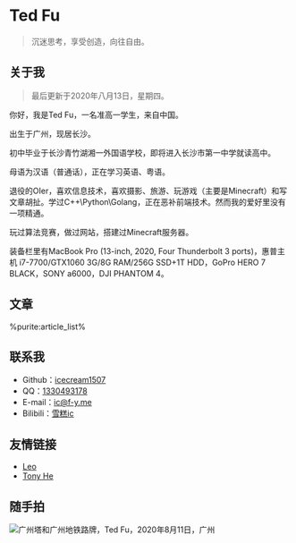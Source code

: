 # Ted Fu

> 沉迷思考，享受创造，向往自由。

## 关于我

> 最后更新于2020年八月13日，星期四。

你好，我是Ted Fu，一名准高一学生，来自中国。

出生于广州，现居长沙。

初中毕业于长沙青竹湖湘一外国语学校，即将进入长沙市第一中学就读高中。

母语为汉语（普通话），正在学习英语、粤语。

退役的OIer，喜欢信息技术，喜欢摄影、旅游、玩游戏（主要是Minecraft）和写文章胡扯。学过C++\Python\Golang，正在恶补前端技术。然而我的爱好里没有一项精通。

玩过算法竞赛，做过网站，搭建过Minecraft服务器。

装备栏里有MacBook Pro (13-inch, 2020, Four Thunderbolt 3 ports)，惠普主机 i7-7700/GTX1060 3G/8G RAM/256G SSD+1T HDD，GoPro HERO 7 BLACK，SONY a6000，DJI PHANTOM 4。

## 文章

%purite:article_list%

## 联系我

- Github：[icecream1507](https://github.com/icecream1507)
- QQ：[1330493178](http://wpa.qq.com/msgrd?v=3&uin=1330493178&site=qq&menu=yes)
- E-mail：[ic@f-y.me](mailto:ic@f-y.me)
- Bilibili：[雪糕ic](https://space.bilibili.com/93804220)

## 友情链接

- [Leo](https://66ccff.icu)
- [Tony He](https://www.ouorz.com/)

## 随手拍

![广州塔和广州地铁路牌，Ted Fu，2020年8月11日，广州](https://f-y-blog.oss-cn-shenzhen.aliyuncs.com/DSC00264.JPG)

